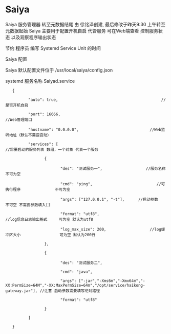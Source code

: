 # Saiya

Saiya 服务管理器
转至元数据结尾
由 徐铭泽创建, 最后修改于昨天9:30 上午转至元数据起始
Saiya 主要用于配置开机自启 代管服务 可在Web端查看 控制服务状态 以及观察程序输出状态

节约 程序员 编写 Systemd Service Unit 的时间

Saiya 配置

Saiya 默认配置文件位于 /usr/local/saiya/config.json

systemd 服务名称 Saiyad.service

       {
       
              "auto": true,                                             //是否开机自启
       
              "port": 16666,                                           //Web管理端口
       
              "hostname": "0.0.0.0",                               //Web监听地址（默认不需要变动）
       
              "services": [                                              //需要启动的服务列表 数组，一个对象 代表一个服务
       
                     {
       
                            "des": "测试服务一",                   //服务名称                          不可为空
       
                            "cmd": "ping",                            //可执行程序               不可为空
       
                            "args": ["127.0.0.1", "-t"],      //启动参数                          不可空 不需要参数填入[]
       
                            "format": "utf8",                          //log信息日志输出格式     可为空 默认为utf8
       
                            "log_max_size": 200,                   //log缓冲区大小                 可为空 默认为200行
       
                     },
       
                     {
       
                            "des": "测试服务二",
       
                            "cmd": "java",
       
                            "args": ["-jar","-Xms6m","-Xmx64m","-XX:PermSize=64M","-XX:MaxPermSize=64m","/opt/service/haikong-gateway.jar"], //注意 启动参数需要填写绝对路径
       
                            "format": "utf8"
       
                     }
       
              ]
       
       }

